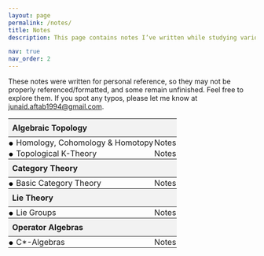 ```yaml
---
layout: page
permalink: /notes/
title: Notes
description: This page contains notes I’ve written while studying various mathematical topics. 

nav: true
nav_order: 2
---
```



These notes were written for personal reference, so they may not be properly referenced/formatted, and some remain unfinished. Feel free to explore them. If you spot any typos, please let me know at <a href="mailto:junaid.aftab1994@gmail.com">junaid.aftab1994@gmail.com</a>.

<style>
  .bullet-item::before {
    content: "•";
    display: inline-block;
    color: black;
    margin-right: 6px;
    transform: scale(1.5); /* Increase bullet size only */
    line-height: 0; /* helps with vertical alignment */
  }
</style>

<table style="width: 100%; border-collapse: collapse;">
  <thead>
    <tr>
      <th colspan="2" style="text-align: left; padding: 8px; background-color: #f2f2f2;">
        <strong>Algebraic Topology</strong>
      </th>
    </tr>
  </thead>
  <tbody>
    <tr>
      <td class="bullet-item" style="padding: 1px;">Homology, Cohomology &amp; Homotopy </td>
      <td style="padding: 1px;"><a href="/assets/pdf/Notes/Algebraic-Topology/Algebraic_Topology.pdf" style="text-decoration: none;">Notes</a></td>
    </tr>
    <tr>
      <td class="bullet-item" style="padding: 1px;">Topological K-Theory </td>
      <td style="padding: 1px;"><a href="/assets/pdf/Notes/Algebraic-Topology/K_Theory.pdf" style="text-decoration: none;">Notes</a></td>
    </tr>
  </tbody>

  <thead>
    <tr>
      <th colspan="2" style="text-align: left; padding: 8px; background-color: #f2f2f2;">
        <strong>Category Theory</strong>
      </th>
    </tr>
  </thead>
  <tbody>
    <tr>
      <td class="bullet-item" style="padding: 1px;">Basic Category Theory</td>
      <td style="padding: 1px;"><a href="/assets/pdf/Notes/Category-Theory/Category_Theory.pdf" style="text-decoration: none;">Notes</a></td>
    </tr>
  </tbody>

  <thead>
    <tr>
      <th colspan="2" style="text-align: left; padding: 8px; background-color: #f2f2f2;">
        <strong>Lie Theory</strong>
      </th>
    </tr>
  </thead>
  <tbody>
    <tr>
      <td class="bullet-item" style="padding: 1px;">Lie Groups</td>
      <td style="padding: 1px;"><a href="/assets/pdf/Notes/Lie-Theory/Lie-Groups.pdf" style="text-decoration: none;">Notes</a></td>
    </tr>
  </tbody>

  <thead>
    <tr>
      <th colspan="2" style="text-align: left; padding: 8px; background-color: #f2f2f2;">
        <strong>Operator Algebras</strong>
      </th>
    </tr>
  </thead>
  <tbody>
    <tr>
      <td class="bullet-item" style="padding: 1px;">C*-Algebras</td>
      <td style="padding: 1px;"><a href="/assets/pdf/Notes/C-Star/C_Star.pdf" style="text-decoration: none;">Notes</a></td>
    </tr>
  </tbody>
</table>